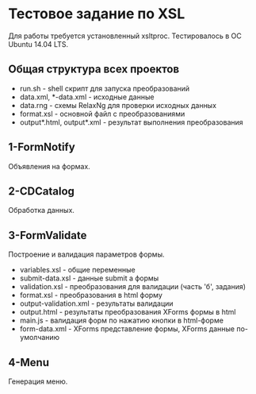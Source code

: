 Тестовое задание по XSL
=======================

Для работы требуется установленный xsltproc. Тестировалось в ОС Ubuntu 14.04 LTS.


Общая структура всех проектов
-----------------------------

* run.sh                    - shell скрипт для запуска преобразований
* data.xml, *-data.xml      - исходные данные
* data.rng                  - схемы RelaxNg для проверки исходных данных
* format.xsl                - основной файл с преобразованиями
* output*.html, output*.xml - результат выполнения преобразования


1-FormNotify
------------

Объявления на формах.


2-CDCatalog
-----------

Обработка данных.


3-FormValidate
--------------

Построение и валидация параметров формы.

* variables.xsl         - общие переменные
* submit-data.xsl       - данные submit а формы
* validation.xsl        - преобразования для валидации (часть 'б', задания)
* format.xsl            - преобразования в html форму
* output-validation.xml - результаты валидации
* output.html           - результаты преобразования XForms формы в html
* main.js               - валидация форм по нажатию кнопки в html-форме
* form-data.xml         - XForms представление формы, XForms данные по-умолчанию


4-Menu
------

Генерация меню.
